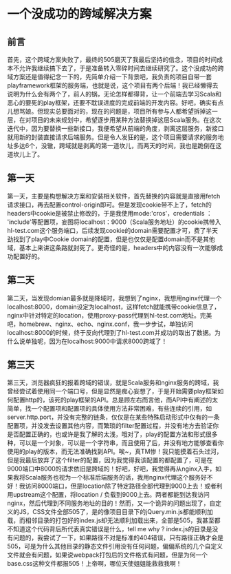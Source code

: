 # 一个没成功的跨域解决方案
## 前言
   首先，这个跨域方案失败了，最终的505磨灭了我最后坚持的信念，项目的时间成本不允许我继续搞下去了，于是准备转入零碎时间去继续研究了。这个没成功的跨域方案还是值得纪念一下的，先简单介绍一下背景吧，我负责的项目自带一套playframework框架的服务端，也就是说，这个项目有两个后端！我已经懒得去说明为什么会有两个了，前人的锅，无论怎样都得背，让一个前端去学习Scala和恶心的要死的play框架，还要不耽误进度的完成前端的开发内容。好吧，确实有点儿想骂娘。但现实总要面对的，现在的问题是，项目所有参与人都希望拆掉这一层，在对项目的未来规划中，希望逐步用某种方法替换掉这层Scala服务。在这次迭代中，因为要替换一些新接口，我便希望从前端的角度，剥离这层服务，新接口就用新的封装直接请求后端服务。但是令人发狂的是，这个项目需要请求的服务地址多达6个，没辙，跨域就是剥离的第一道坎儿，而两天的时间，我也是跪倒在这道坎儿上了。

## 第一天
   第一天，主要是构想解决方案和安装相关软件，首先替换的内容就是直接用fetch请求接口，再去配置control-origin即可。但是发现cookie带不上了，fetch的headers中cookie是被禁止修改的，于是我使用mode:'cros'，credentials ： 'include'等配置项，妄图将localhost：9000（Scala服务地址）的cookie携带入hl-test.com这个服务端口，后续发现cookie的domain需要配置才可，费了半天劲找到了play中Cookie domain的配置，但是也仅仅是配置domain而不是其他域，基本上来讲这条路就封死了。更奇怪的是，headers中的内容没有一次能够成功配置好的。

## 第二天
   第二天，当发现domian最多就是降域时，我想到了nginx，我想用nginx代理一个localhost:8000，domain设定为localhost，这样fetch就能携带cookie信息了，nginx中针对特定的location，使用proxy-pass代理到hl-test.com地址。完美吧，homebrew、nginx、echo、nginx.conf，我一步步试，单独访问localhost:8000的时候，终于反向代理到了hl-test.com并成功的取出了数据。为什么说单独呢，因为在localhost:9000中请求8000跨域了！

## 第三天
   第三天，浏览器疯狂的报着跨域的错误，就是Scala服务和nginx服务的跨域，我曾经尝试着使用同一个端口号，但是显然是痴心妄想了，于是开始需要play框架如何配置http的，该死的play框架的API。总是顾左右而言他，而API中有阐述的太简单，找一个配置项和配置项的具体使用方法非常困难，有些连续的引用，如server.http.port，并没有完整的链条，仅仅是在某些特殊启动形式中仅有的一条配置项，并没发去设置其他内容，而繁琐的filter配置过程，并没有地方去验证你是否配置正确的，也或许是我了解的太浅，哦对了，play的配置方法和形式很多种，可以是一个对象，可以是一个字符串，而且使用了后，并没有地方能够查看你使用的play的版本，而无法准确找到API。唉~，真TM惨！我只能摸着石头过河，但是我最后放弃了这个filter的配置，因为我觉得我该配置的都配置了，可是在9000端口中8000的请求依旧是跨域的！好吧，好吧，我觉得再从nginx入手，如果我将Scala服务也视为一个标准后端服务的话，我用nginx代理这个服务好不好！我访问8000端口，但是location除了特定路径全部代理到9000上去！或者利用upstream这个配置，将location / 负载到9000上去。两者都能到达我访问nginx，然后代理到不同服务地址的目的！然而，又一个诡异的问题出现了，自定义的JS，CSS文件全部505了，是的像项目目录下的jQuery.min.js都能顺利加载，而相邻目录的打包好的index.js却无法顺利加载出来，全部是505，我甚至都不知道这个代码背后所代表真实错误是什么，tell me why ? index.js的目录是没有问题的，我尝试了一下，如果路径不对是标准的404错误，只有路径正确才会是505，可是为什么其他目录的静态文件引用没有任何问题，偏偏系统的几个自定义文件就会有问题，如果说webpack打包后的文件格式有问题，但是为何一个base.css这种文件都报505！上帝啊，哪位天使姐姐能救救我啊！
